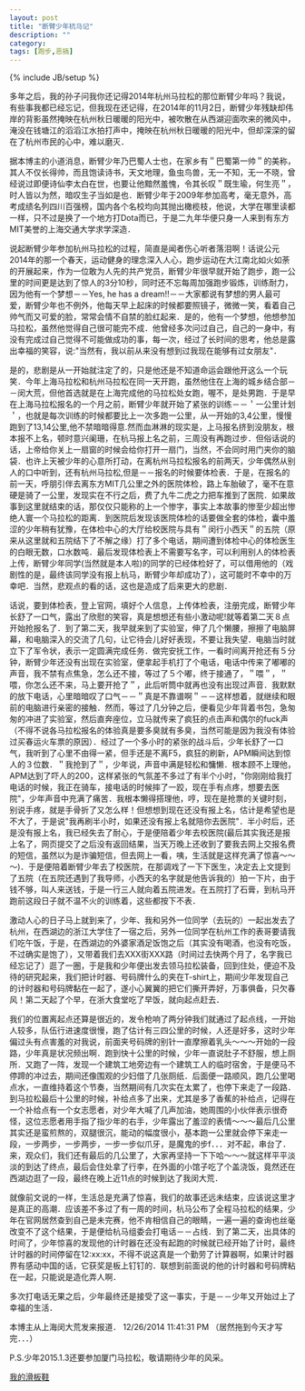 ```yaml
---
layout: post
title: "断臂少年杭马记"
description: ""
category: 
tags: [跑步,恶搞]
---
```

{% include JB/setup %}

多年之后，我的孙子问我你还记得2014年杭州马拉松的那位断臂少年吗？我说，有些事我都已经忘记，但我现在还记得，在2014年的11月2日，断臂少年残缺却伟岸的背影虽然掩映在杭州秋日暖暖的阳光中，被吹散在从西湖迎面吹来的微风中，淹没在钱塘江的滔滔江水拍打声中，掩映在杭州秋日暖暖的阳光中，但却深深的留在了杭州市民的心中，难以磨灭．

据本博主的小道消息，断臂少年乃巴蜀人士也，在家乡有＂巴蜀第一帅＂的美称，其人不仅长得帅，而且饱读诗书，天文地理，鱼虫鸟兽，无一不知，无一不晓，曾经说过即便诗仙李太白在世，也要让他黯然羞愧，令其长叹＂既生瑜，何生亮＂，时人皆以为然，暗叹生子当如是也．断臂少年于2009年参加高考，毫无意外，高考成绩名列四川百强榜，国内各个名校均向其抛出橄榄枝，他说，大学在哪里读都一样，只不过是换了一个地方打Dota而已，于是二九年华便只身一人来到有东方MIT美誉的上海交通大学求学深造．

说起断臂少年参加杭州马拉松的过程，简直是闻者伤心听者落泪啊！话说公元2014年的那一个春天，运动健身的理念深入人心，跑步运动在大江南北如火如荼的开展起来，作为一位敢为人先的共产党员，断臂少年很早就开始了跑步，跑一公里的时间更是达到了惊人的3分10秒，同时还不忘每周加强跑步锻炼，训练耐力，因为他有一个梦想－－Yes, he has a dream!!－－大家都说有梦想的男人最可爱，断臂少年也不例外，他每天早上起床的时候都要照镜子，微微一笑，看着自己帅气而又可爱的脸，常常会情不自禁的脸红起来．是的，他有一个梦想，他想参加马拉松，虽然他觉得自己很可能完不成．他曾经多次问过自己，自己的一身中，有没有完成过自己觉得不可能做成功的事，每一次，经过了长时间的思考，他总是露出幸福的笑容，说:"当然有，我以前从来没有想到过我现在能够有过女朋友"．

是的，悲剧是从一开始就注定了的，只是他还是不知道命运会跟他开这么一个玩笑．今年上海马拉松和杭州马拉松在同一天开跑，虽然他住在上海的城乡结合部－－闵大荒，但他首选就是在上海完成他的马拉松处女跑，喔不，是处男跑．于是早在上海马拉松报名的一个月之前，断臂少年就开始了紧张的训练－－＇一公里计划＇，也就是每次训练的时候都要比上一次多跑一公里，从一开始的3,4公里，慢慢跑到了13,14公里,他不禁暗暗得意.然而血淋淋的现实是，上马报名挤到没朋友，根本报不上名，顿时意兴阑珊，在杭马报上名之前，三周没有再跑过步．但俗话说的话，上帝给你关上一扇窗的时候会给你打开一扇门，当然，不会同时用门夹你的脑袋．也许上天被少年的心意所打动，在离杭州马拉松报名的前两天，少年偶然从别人的口中听到，还有杭州马拉松,但是－－报名的时候要体检表．于是，在报名的前一天，呼朋引伴去离东方MIT几公里之外的医院体检，路上车胎破了，毫不在意硬是骑了一公里，发现实在不行之后，费了九牛二虎之力把车推到了医院．如果故事到这里就结束的话，那仅仅只能称的上一个惨字，事实上本故事的惨至少超出惨绝人寰一个马拉松的距离．到医院后发现该医院体检的话要做全套的体检，囊中羞涩的少年稍有犹豫，在体检中心的大厅给校医院与具有＂闵行小西天＂的五院（原来从这里就和五院结下了不解之缘）打了多个电话，期间遭到体检中心的体检医生的白眼无数，口水数吨．最后发现体检表上不需要写名字，可以利用别人的体检表上传，断臂少年同学(当然就是本人啦)的同学的已经体检好了，可以借用他的（戏剧性的是，最终该同学没有报上杭马，断臂少年却成功了），这可能时不幸中的万幸吧．当然，悲观点的看的话，这也是造成了后来更大的悲剧．

话说，要到体检表，登上官网，填好个人信息，上传体检表，注册完成，断臂少年长舒了一口气，露出了欣慰的笑容，真是想想还有些小激动呢!就等着第二天８点开始抢报名了．到了第二天，我早就来到了实验室，伸了几个懒腰，擦擦了电脑屏幕，和电脑深入的交流了几句，让它待会儿好好表现，不要让我失望．电脑当时就立下了军令状，表示一定圆满完成任务．做完安抚工作，一看时间离开抢还有５分钟，断臂少年还没有出现在实验室，便拿起手机打了个电话，电话中传来了嘟嘟的声音，我不禁有点焦急，怎么还不接，等过了５个嘟，终于接通了，＂喂＂，＂喂，你怎么还不来，马上要开抢了＂，此后听筒中就再也没有出现过声音．我默默的放下电话，心里暗暗叹了口气－－＂真是不靠谱啊＂－－这样想着，就继续和眼前的电脑进行亲密的接触．然而，等过了几分钟之后，便看见少年背着书包，急匆匆的冲进了实验室，然后直奔座位，立马就传来了疯狂的点击声和偶尔的fuck声（不得不说各马拉松报名的体验真是要多臭就有多臭，当然可能是因为我没有体验过买春运火车票的原因）．经过了一个多小时的紧张的战斗后，少年长舒了一口气，我听到了心里不由得一紧，但手还是不离F5，疯狂的刷新，APM瞬间达到惊人的３位数．＂我抢到了＂，少年说，声音中满是轻松和慵懒．根本顾不上理他，APM达到了吓人的200，这样紧张的气氛差不多过了有半个小时，"你刚刚给我打电话的时候，我正在骑车，接电话的时候摔了一跤，现在手有点疼，想要去医院"，少年声音中充满了痛苦．我根本懒得搭理他，哼，现在是抢票的关键时刻，别说手疼，就是手骨折了又怎么样！但想想到现在还没有报上名，估计是希望也是不大了，于是说"我再刷半小时，如果还没有报上名就陪你去医院"．半小时后，还是没有报上名，我已经失去了耐心，于是便陪着少年去校医院(最后其实我还是报上名了，网页提交了之后没有返回结果，当天万晚上还收到了要我去网上交报名费的短信，虽然以为是诈骗短信，但去网上一看，咦，生活就是这样充满了惊喜～～～)．于是便陪着断臂少年去了校医院，在那调戏了一下下医生，决定去上文提到了五院（在五院还遇到了我导师，小西天的名字就是他告诉我的）拍一下片，由于钱不够，叫人来送钱，于是一行三人就向着五院进发。在五院打了石膏，到杭马开跑前这段日子就不温不火的训练着，这些都按下不表．

激动人心的日子马上就到来了，少年、我和另外一位同学（去玩的）一起出发去了杭州，在西湖边的浙江大学住了一宿之后，另外一位同学在杭州工作的表哥要请我们吃午饭，于是，在西湖边的外婆家酒足饭饱之后（其实没有喝酒，也没有吃饭，不过确实是饱了），又带着我们去XXX街XXX路（时间过去快两个月了，名字我已经忘记了）逛了一圈，于是我和少年便出发去领马拉松装备，回到住处，便迫不及待的研究起来，我们把计时器、号码牌什么的夹在T-shirt上，期间少年发现自己的计时器和号码牌黏在一起了，遂小心翼翼的把它们撕开弄好，万事俱备，只欠春风！第二天起了个早，在浙大食堂吃了早饭，就向起点赶去．

我们的位置离起点还算是很近的，发令枪响了两分钟我们就通过了起点线，一开始人较多，队伍行进速度很慢，跑了估计有三四公里的时候，人还是好多，这时少年偏过头有点害羞的对我说，前面夹号码牌的别针一直摩擦着乳头～～～开始的一段路，少年真是状况频出啊．跑到快十公里的时候，少年一直说肚子不舒服，想上厕所．又跑了一阵，发现一个建筑工地旁边有一个建筑工人的临时宿舍，于是便马不停蹄的冲过去，期间还像围观的少妇借了几张厕纸．后面便一路顺风，跑几公里喝点水，一直维持着这个节奏，当然期间有几次实在太累了，也停下来走了一段路．到马拉松最后十公里的时候，补给点多了出来，尤其是多了香蕉的补给点，记得在一个补给点有一个女志愿者，对少年大喊了几声加油，她周围的小伙伴表示很奇怪，这位志愿者用手指了指少年的右手，少年露出了羞涩的表情～～～最后几公里其实还是蛮煎熬的，双腿很沉，能动的幅度很小，基本跑一公里就会停下来走一段，一步两步，一步两步，一步一步似爪牙，是魔鬼的步f．．．对不起，串台了．来，观众们，我们还有最后的几公里了，大家再坚持一下下哈～～～就这样平平淡淡的到达了终点，最后会住处拿了行李，在外面的小馆子吃了个盖浇饭，竟然还在西湖边逛了一段，最终在晚上近11点的时候到达了我闵大荒．

就像前文说的一样，生活总是充满了惊喜，我们的故事还远未结束，应该说这里才是真正的高潮．应该差不多过了有一周的时间，杭马公布了全程马拉松的结果，少年在官网居然查到自己是未完赛，他不肯相信自己的眼睛，一遍一遍的查询也丝毫改变不了这个结果，于是便给杭马组委会打电话－－占线．到了第二天，出具体的时间了，少年惊喜的发现他的计时器在还没有起跑的时候就已经开始了计时，最终计时器的时间停留在12:xx:xx，不得不说这真是一个勤劳了计算器啊，如果计时器界有感动中国的话，它获奖是板上钉钉的．联想到前面说的他的计时器和号码牌粘在一起，只能说是造化弄人啊．

多次打电话无果之后，少年最终还是接受了这一事实，于是－－少年又开始过上了幸福的生活．

本博主从上海闵大荒发来报道．
12/26/2014 11:41:31 PM （居然拖到今天才写完．．．）

P.S.少年2015.1.3还要参加厦门马拉松，敬请期待少年的风采。

[我的滑板鞋](http://music.163.com/#/song?id=28605055)
